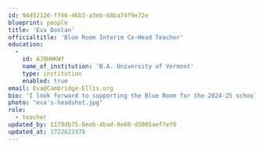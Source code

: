 ```yaml
---
id: 94d52126-ff66-46b3-a3eb-68ba74f9e72e
blueprint: people
title: 'Eva Donlan'
officialtitle: 'Blue Room Interim Co-Head Teacher'
education:
  -
    id: AJ9HHKWf
    name_of_institution: 'B.A. University of Vermont'
    type: institution
    enabled: true
email: Eva@Cambridge-Ellis.org
bio: 'I look forward to supporting the Blue Room for the 2024-25 school year while Liz M. is on maternity leave! Since graduating from college in 2021, I’ve worked with infants, toddlers, and lower preschool; I’m thrilled to dip my toes into the world of upper preschool next year! Nature-based learning is something I value deeply and center in my classroom teaching. In my free time I love to trail run, practice yoga, and read next to my corpulent cat, Mr. Pudding.'
photo: "eva's-headshot.jpg"
role:
  - teacher
updated_by: 1179db75-8eeb-4bad-8e60-d5005aef7ef8
updated_at: 1722623378
---
```

